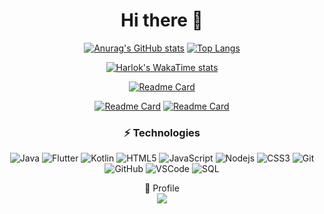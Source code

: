 <div align="center">
<H1>Hi there 👋</H1>

  [![Anurag's GitHub stats](https://github-readme-stats.vercel.app/api?username=antoniovini47&hide=contribs&show_icons=true&theme=dark&rank_icon=percentile&line_height=29)](https://github.com/anuraghazra/github-readme-stats) [![Top Langs](https://github-readme-stats.vercel.app/api/top-langs/?username=antoniovini47&theme=dark&langs_count=10&layout=compact)](https://github.com/anuraghazra/github-readme-stats)
   
  [![Harlok's WakaTime stats](https://github-readme-stats.vercel.app/api/wakatime?username=@antoniovini47&layout=compact)](https://github.com/anuraghazra/github-readme-stats)
  
  [![Readme Card](https://github-readme-stats.vercel.app/api/pin/?username=antoniovini47&repo=PetPlanet&theme=dark)](https://github.com/anuraghazra/github-readme-stats)
  
  [![Readme Card](https://github-readme-stats.vercel.app/api/pin/?username=antoniovini47&repo=GeradorDeCPF-Python-API-4Devs&theme=dark)](https://github.com/anuraghazra/github-readme-stats)
  [![Readme Card](https://github-readme-stats.vercel.app/api/pin/?username=antoniovini47&repo=GeradorDeDadosPessoais-Python-API-4Devs&theme=dark)](https://github.com/anuraghazra/github-readme-stats)


### ⚡ Technologies

<p align="center"> 

![Java](https://img.shields.io/badge/-Java-orange?style=flat-square&logo=java)
![Flutter](https://img.shields.io/badge/-Flutter-black?style=flat-square&logo=flutter)
![Kotlin](https://img.shields.io/badge/-Kotlin-white?style=flat-square&logo=kotlin)
![HTML5](https://img.shields.io/badge/-HTML5-E34F26?style=flat-square&logo=html5&logoColor=white)
![JavaScript](https://img.shields.io/badge/-JavaScript-black?style=flat-square&logo=javascript)
![Nodejs](https://img.shields.io/badge/-Nodejs-339933?style=flat-square&logo=Node.js&logoColor=white)
![CSS3](https://img.shields.io/badge/-CSS3-1572B6?style=flat-square&logo=css3)
![Git](https://img.shields.io/badge/-Git-black?style=flat-square&logo=git)
![GitHub](https://img.shields.io/badge/-GitHub-181717?style=flat-square&logo=github)
![VSCode](https://img.shields.io/badge/-VSCode-007ACC?style=flat-square&logo=visual-studio-code&logoColor=white)
![SQL](https://img.shields.io/badge/-SQL-336791?style=flat-square&logo=sqlite)
</p>
</div>

<div align="center">
👤 Profile <br>
<a href="https://www.linkedin.com/in/antoniovini47/" target="_blank"><img src="https://img.shields.io/badge/LinkedIn-0077B5?style=for-the-badge&logo=linkedin&logoColor=white"</a>
</div>
